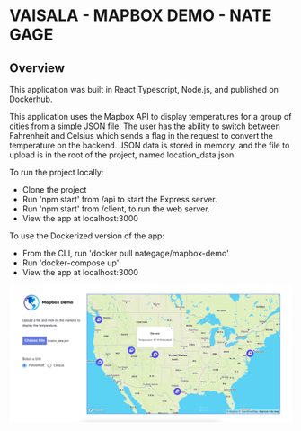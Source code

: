 # VAISALA - MAPBOX DEMO - NATE GAGE

## Overview

This application was built in React Typescript, Node.js, and published on Dockerhub.

This application uses the Mapbox API to display temperatures for a group of cities from a simple JSON file. The user has the ability to switch between Fahrenheit and Celsius which sends a flag in the request to convert the temperature on the backend. JSON data is stored in memory, and the file to upload is in the root of the project, named location_data.json.

To run the project locally:

- Clone the project
- Run 'npm start' from /api to start the Express server.
- Run 'npm start' from /client, to run the web server.
- View the app at localhost:3000

To use the Dockerized version of the app:

- From the CLI, run 'docker pull nategage/mapbox-demo'
- Run 'docker-compose up'
- View the app at localhost:3000

<img src="./client/public/screen shot.png" />
